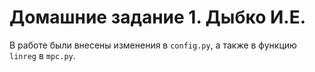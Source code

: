 # Домашние задание 1. Дыбко И.Е.

В работе были внесены изменения в `config.py`, а также в функцию `linreg` в `mpc.py`.
